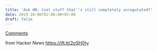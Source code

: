 ```yaml
---
title: 'Ask HN: Cool stuff that''s still completely unregulated?'
date: 2019-10-06T02:06:00+01:00
draft: false
---
```


[Comments](https://news.ycombinator.com/item?id=21167689)  
  
from Hacker News https://ift.tt/2oSH0ty